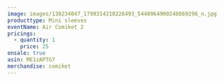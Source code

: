 ```yaml
---
image: images/130234047_1799314210226493_5440964900248869296_n.jpg
producttype: Mini sleeves
eventName: Air Comiket 2
pricings:
  - quantity: 1
    price: 25
onsale: true
asin: ME1zAPTG7
merchandise: comiket
---
```

